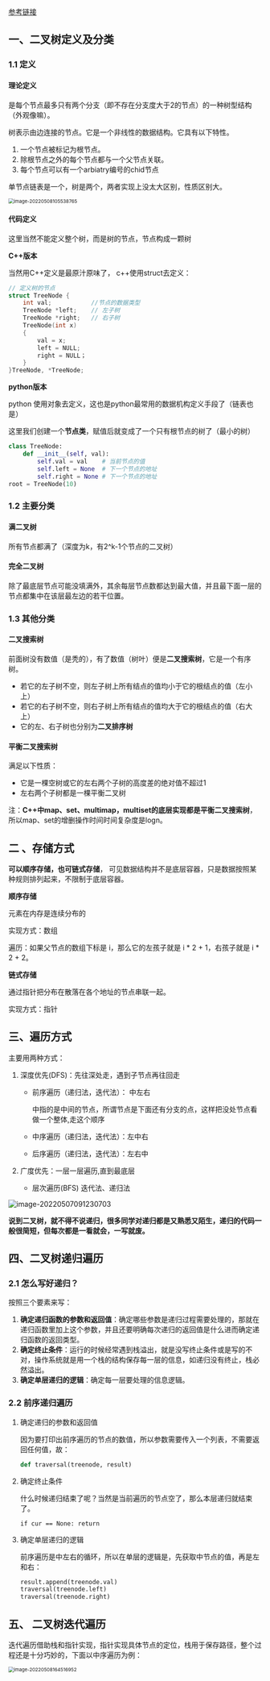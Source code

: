 [参考链接](https://programmercarl.com/%E4%BA%8C%E5%8F%89%E6%A0%91%E7%90%86%E8%AE%BA%E5%9F%BA%E7%A1%80.html#%E4%BA%8C%E5%8F%89%E6%A0%91%E7%9A%84%E7%A7%8D%E7%B1%BB)

##  一、二叉树定义及分类

### 1.1 定义

#### 理论定义

是每个节点最多只有两个分支（即不存在分支度大于2的节点）的一种树型结构（外观像嘛）。

树表示由边连接的节点。它是一个非线性的数据结构。它具有以下特性。

1. 一个节点被标记为根节点。
2. 除根节点之外的每个节点都与一个父节点关联。
3. 每个节点可以有一个arbiatry编号的chid节点

单节点链表是一个，树是两个，两者实现上没太大区别，性质区别大。

<img src="https://raw.githubusercontent.com/kongyan66/Img-for-md/master/img/image-20220508105538765.png" alt="image-20220508105538765" style="zoom:67%;" />

#### **代码定义**

这里当然不能定义整个树，而是树的节点，节点构成一颗树

**C++版本**

当然用C++定义是最原汁原味了， c++使用struct去定义：

```C++
// 定义树的节点
struct TreeNode {
    int val;           //节点的数据类型
    TreeNode *left;    // 左子树
    TreeNode *right;   // 右子树
    TreeNode(int x) 
    {
        val = x;
        left = NULL;
        right = NULL；
    }
}TreeNode, *TreeNode;
```

**python版本**  

python 使用对象去定义，这也是python最常用的数据机构定义手段了（链表也是）

这里我们创建一个**节点类**，赋值后就变成了一个只有根节点的树了（最小的树）

```python 
class TreeNode:
    def __init__(self, val):
        self.val = val    # 当前节点的值
        self.left = None  # 下一个节点的地址
        self.right = None # 下一个节点的地址
root = TreeNode(10)
```



### 1.2 主要分类

#### 满二叉树

所有节点都满了（深度为k，有2^k-1个节点的二叉树）

####  完全二叉树

除了最底层节点可能没填满外，其余每层节点数都达到最大值，并且最下面一层的节点都集中在该层最左边的若干位置。

### 1.3 其他分类

#### 二叉搜索树

前面树没有数值（是秃的），有了数值（树叶）便是**二叉搜索树**，它是一个有序树。

- 若它的左子树不空，则左子树上所有结点的值均小于它的根结点的值（左小上）
- 若它的右子树不空，则右子树上所有结点的值均大于它的根结点的值（右大上）
- 它的左、右子树也分别为**二叉排序树**

#### 平衡二叉搜索树

满足以下性质：

- 它是一棵空树或它的左右两个子树的高度差的绝对值不超过1
- 左右两个子树都是一棵平衡二叉树

注：**C++中map、set、multimap，multiset的底层实现都是平衡二叉搜索树**，所以map、set的增删操作时间时间复杂度是logn。

## 二 、存储方式

**可以顺序存储，也可链式存储**， 可见数据结构并不是底层容器，只是数据按照某种规则排列起来，不限制于底层容器。

**顺序存储**

元素在内存是连续分布的

实现方式：数组

遍历：如果父节点的数组下标是 i，那么它的左孩子就是 i \* 2 + 1，右孩子就是 i \* 2 + 2。

**链式存储**

通过指针把分布在散落在各个地址的节点串联一起。

实现方式：指针



## 三、遍历方式

主要用两种方式：

1. 深度优先(DFS)：先往深处走，遇到子节点再往回走

   - 前序遍历（递归法，迭代法）： 中左右

     中指的是中间的节点，所谓节点是下面还有分支的点，这样把没处节点看做一个整体,走这个顺序

   - 中序遍历（递归法，迭代法）：左中右

   - 后序遍历（递归法，迭代法）：左右中

2. 广度优先：一层一层遍历,直到最底层

   - 层次遍历(BFS)
     迭代法、递归法

![image-20220507091230703](https://raw.githubusercontent.com/kongyan66/Img-for-md/master/img/image-20220507091230703.png)

**说到二叉树，就不得不说递归，很多同学对递归都是又熟悉又陌生，递归的代码一般很简短，但每次都是一看就会，一写就废。**

## 四、二叉树递归遍历

### 2.1 怎么写好递归？

按照三个要素来写：

1. **确定递归函数的参数和返回值**：确定哪些参数是递归过程需要处理的，那就在递归函数里加上这个参数，并且还要明确每次递归的返回值是什么进而确定递归函数的返回类型。
2. **确定终止条件**：运行的时候经常遇到栈溢出，就是没写终止条件或是写的不对，操作系统就是用一个栈的结构保存每一层的信息，如递归没有终止，栈必然溢出。
3. **确定单层递归的逻辑**：确定每一层要处理的信息逻辑。

###  2.2 前序递归遍历

1. 确定递归的参数和返回值

   因为要打印出前序遍历的节点的数值，所以参数需要传入一个列表，不需要返回任何值，故：

   ```python
   def traversal(treenode, result)
   ```

2. 确定终止条件

   什么时候递归结束了呢？当然是当前遍历的节点空了，那么本层递归就结束了。

   ```pyhton 
   if cur == None: return
   ```

3. 确定单层递归的逻辑

   前序遍历是中左右的循环，所以在单层的逻辑是，先获取中节点的值，再是左和右： 

   ```python
   result.append(treenode.val)
   traversal(treenode.left)
   traversal(treenode.right)
   ```


## 五、 二叉树迭代遍历

​       迭代遍历借助栈和指针实现，指针实现具体节点的定位，栈用于保存路径，整个过程还是十分巧妙的，下面以中序遍历为例：

<img src="https://raw.githubusercontent.com/kongyan66/Img-for-md/master/img/image-20220508164516952.png" alt="image-20220508164516952" style="zoom: 67%;" />

 